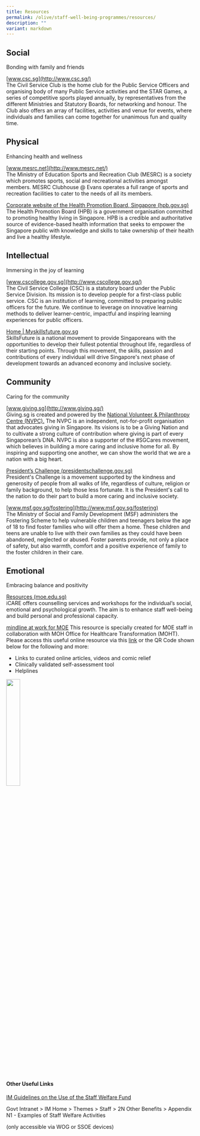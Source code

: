 ```yaml
---
title: Resources
permalink: /olive/staff-well-being-programmes/resources/
description: ""
variant: markdown
---
```

Social
------

Bonding with family and friends  
  
[www.csc.sg](http://www.csc.sg/)  <br>
The Civil Service Club is the home club for the Public Service Officers and organising body of many Public Service activities and the STAR Games, a series of competitive sports played annually, by representatives from the different Ministries and Statutory Boards, for networking and honour.&nbsp;The Club also offers an array of facilities, activities and venue for events, where individuals and families can come together for unanimous fun and quality time.

Physical
--------

Enhancing health and wellness

[www.mesrc.net](http://www.mesrc.net/) <br>
The Ministry of Education Sports and Recreation Club (MESRC) is a society which promotes sports, social and recreational activities amongst members.&nbsp;MESRC Clubhouse @ Evans operates a full range of sports and recreation facilities to cater to the needs of all its members.  

[Corporate website of the Health Promotion Board, Singapore (hpb.gov.sg)](https://www.hpb.gov.sg/) <br>
The Health Promotion Board (HPB) is a government organisation committed to promoting healthy living in Singapore. HPB is a credible and authoritative source of evidence-based health information that seeks to empower the Singapore public with knowledge and skills to take ownership of their health and live a healthy lifestyle.

Intellectual
------------

Immersing in the joy of learning

[www.cscollege.gov.sg](http://www.cscollege.gov.sg/) <br>
The Civil Service College (CSC) is a statutory board under the Public Service Division. Its mission is to develop people for a first-class public service. CSC is an institution of learning, committed to preparing public officers for the future. We continue to leverage on innovative learning methods to deliver learner-centric, impactful and inspiring learning experiences for public officers.

[Home | Myskillsfuture.gov.sg](https://www.myskillsfuture.gov.sg/content/portal/en/index.html) <br>
SkillsFuture is a national movement to provide Singaporeans with the opportunities to develop their fullest potential throughout life, regardless of their starting points. Through this movement, the skills, passion and contributions of every individual will drive Singapore's next phase of development towards an advanced economy and inclusive society.

Community
---------

Caring for the community  

[www.giving.sg](http://www.giving.sg/) <br>
Giving.sg is created and powered by the&nbsp;[National Volunteer &amp; Philanthropy Centre (NVPC).](https://www.nvpc.org.sg/)&nbsp;The NVPC is an independent, not-for-profit organisation that advocates giving in Singapore. Its visions is to be a Giving Nation and to cultivate a strong culture of contribution where giving is part of every Singaporean’s DNA. NVPC is also a supporter of the #SGCares movement, which believes in building a more caring and inclusive home for all. By inspiring and supporting one another, we can show the world that we are a nation with a big heart.

[President’s Challenge (presidentschallenge.gov.sg)](https://www.presidentschallenge.gov.sg/) <br>
President's Challenge is a movement supported by the kindness and generosity of people from all walks of life, regardless of culture, religion or family background, to help those less fortunate. It is the President's call to the nation to do their part to build a more caring and inclusive society.

[www.msf.gov.sg/fostering](http://www.msf.gov.sg/fostering) <br>
The Ministry of Social and Family Development (MSF) administers the Fostering Scheme to help vulnerable children and teenagers below the age of 18 to find foster families who will offer them a home. These children and teens are unable to live with their own families as they could have been abandoned, neglected or abused. Foster parents provide, not only a place of safety, but also warmth, comfort and a positive experience of family to the foster children in their care.  

Emotional
---------

Embracing balance and positivity  

[Resources (moe.edu.sg)](https://olive.moe.edu.sg/olive/icare/resources/) <br>
iCARE offers counselling services and workshops for the individual’s social, emotional and psychological growth.&nbsp;The aim is to enhance staff well-being and build personal and professional capacity.  

[mindline at work for MOE](https://www.mindline.sg/moe)
This resource is specially created for MOE staff in collaboration with MOH Office for Healthcare Transformation (MOHT). Please access this useful online resource via this [link](https://www.mindline.sg/moe "https://www.mindline.sg/moe") or the QR Code shown below for the following and more:

*   Links to curated online articles, videos and comic relief
*   Clinically validated self-assessment tool
*   Helplines

<img src="/images/mindline-at-work-moe.png" style="width:27%">

#### Other Useful Links

[IM Guidelines on the Use of the Staff Welfare Fund](https://intranet.mof.gov.sg/portal/IM/Themes/Staff/2N-Other-Benefits/Topics/Appendix-N1-EXAMPLES-OF-STAFF-WELFARE-ACTIVITIES.aspx)

Govt Intranet &gt; IM Home &gt; Themes &gt; Staff &gt; 2N Other Benefits &gt; Appendix N1 - Examples of Staff Welfare Activities

(only accessible via WOG or SSOE devices)